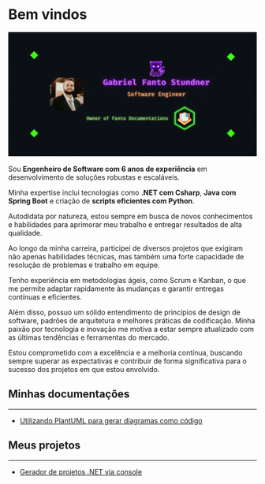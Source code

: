 # Bem vindos

<img title="" src="assets/images/mybanner.gif" alt="">

Sou **Engenheiro de Software com 6 anos de experiência** em desenvolvimento de soluções robustas e escaláveis. 

Minha expertise inclui tecnologias como **.NET com Csharp**, **Java com Spring Boot** e criação de **scripts eficientes com Python**. 

Autodidata por natureza, estou sempre em busca de novos conhecimentos e habilidades para aprimorar meu trabalho e entregar resultados de alta qualidade.

Ao longo da minha carreira, participei de diversos projetos que exigiram não apenas habilidades técnicas, mas também uma forte capacidade de resolução de problemas e trabalho em equipe. 

Tenho experiência em metodologias ágeis, como Scrum e Kanban, o que me permite adaptar rapidamente às mudanças e garantir entregas contínuas e eficientes.

Além disso, possuo um sólido entendimento de princípios de design de software, padrões de arquitetura e melhores práticas de codificação. Minha paixão por tecnologia e inovação me motiva a estar sempre atualizado com as últimas tendências e ferramentas do mercado.

Estou comprometido com a excelência e a melhoria contínua, buscando sempre superar as expectativas e contribuir de forma significativa para o sucesso dos projetos em que estou envolvido.

## Minhas documentações

---

- [Utilizando PlantUML para gerar diagramas como código](docs/diagrams/DiagramHome.md)

## Meus projetos

---

- [Gerador de projetos .NET via console](https://github.com/F4NT0/CSharp-Template)
